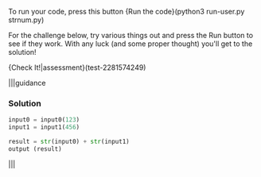 To run your code, press this button {Run the code}(python3 run-user.py strnum.py)

For the challenge below, try various things out and press the Run button to see if they work. With any luck (and some proper thought) you'll get to the solution!

{Check It!|assessment}(test-2281574249)

|||guidance
### Solution
```python
input0 = input0(123)
input1 = input1(456)

result = str(input0) + str(input1)
output (result)
```
|||